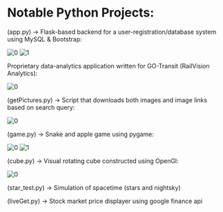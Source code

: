 # Notable Python Projects:

(app.py) -> Flask-based backend for a user-registration/database system using MySQL & Bootstrap:

![0](https://i.imgur.com/8o5FVs7.png)
![1](https://i.imgur.com/Mth4Pg6.png)


Proprietary data-analytics application written for GO-Transit (RailVision Analytics):

![0](https://i.imgur.com/GXxsIQw.png)


(getPictures.py) -> Script that downloads both images and image links based on search query:

![0](https://i.imgur.com/82h5D4c.jpg)


(game.py) -> Snake and apple game using pygame:

![0](https://i.imgur.com/D5cVBdA.png)
![1](https://i.imgur.com/gGZ9oHP.png)


(cube.py) -> Visual rotating cube constructed using OpenGl:

![0](https://i.imgur.com/7GVD7i9.png)


(star_test.py) -> Simulation of spacetime (stars and nightsky)


(liveGet.py) -> Stock market price displayer using google finance api
